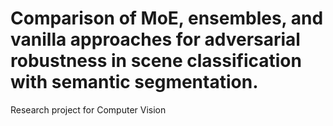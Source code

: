 # Comparison of MoE, ensembles, and vanilla approaches for adversarial robustness in scene classification with semantic segmentation.


Research project for Computer Vision
